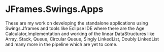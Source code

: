 # JFrames.Swings.Apps
These are my work on developing the standalone applications using Swings.Jframes and tools like Eclipse IDE where there are the Age Calculator,Implementation and working of the linear DataStructures like Array, Stack, Queue, Circular Queue, Singly LinkedList, Doubly LinkedList and many more in the pipeline which are yet to come.
